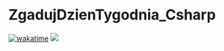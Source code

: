 # ZgadujDzienTygodnia_Csharp


[![wakatime](https://wakatime.com/badge/github/bialka104b/ZgadujDzienTygodnia_Csharp.svg)](https://wakatime.com/badge/github/bialka104b/ZgadujDzienTygodnia_Csharp)
<img src="https://wakatime.com/badge/github/bialka104b/ZgadujDzienTygodnia_Csharp.svg">
